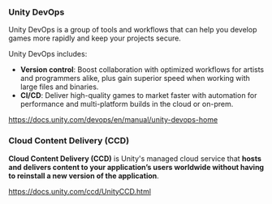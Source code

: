 ### Unity DevOps
Unity DevOps is a group of tools and workflows that can help you develop games more rapidly and keep your projects secure.

Unity DevOps includes:

-   **Version control**: Boost collaboration with optimized workflows for artists and programmers alike, plus gain superior speed when working with large files and binaries.
-   **CI/CD**: Deliver high-quality games to market faster with automation for performance and multi-platform builds in the cloud or on-prem.

https://docs.unity.com/devops/en/manual/unity-devops-home


###  Cloud Content Delivery (CCD)
**Cloud Content Delivery (CCD)** is Unity's managed cloud service that **hosts and delivers content to your application’s users worldwide without having to reinstall a new version of the application**.

https://docs.unity.com/ccd/UnityCCD.html
